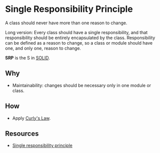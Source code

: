 # Single Responsibility Principle

A class should never have more than one reason to change.

Long version: Every class should have a single responsibility, and that
responsibility should be entirely encapsulated by the class. Responsibility can
be defined as a reason to change, so a class or module should have one, and only
one, reason to change.

**SRP** is the S in [SOLID](#solid).

## Why

- Maintainability: changes should be necessary only in one module or class.

## How

- Apply [Curly's Law](./curlys-law.md).

## Resources

- [Single responsibility principle](https://en.wikipedia.org/wiki/Single_responsibility_principle)
